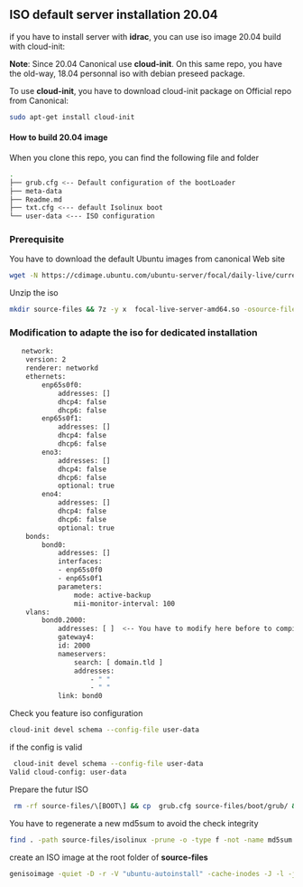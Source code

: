 ## ISO default server  installation 20.04

if you have to install server with **idrac**, you can use iso image 20.04 build with cloud-init:

**Note**: Since 20.04 Canonical use **cloud-init**. On this same repo, you have the old-way, 18.04 personnal iso with debian preseed package.

To use **cloud-init**, you have to download cloud-init package on Official repo from Canonical:

```bash
sudo apt-get install cloud-init
```

#### How to build 20.04 image 

When you clone this repo, you can find the following file and folder

```bash
.
├── grub.cfg <-- Default configuration of the bootLoader
├── meta-data
├── Readme.md
├── txt.cfg <--- default Isolinux boot
└── user-data <--- ISO configuration 
```

### Prerequisite

You have to download the default Ubuntu images from canonical Web site 

```bash
wget -N https://cdimage.ubuntu.com/ubuntu-server/focal/daily-live/current/focal-live-server-amd64.iso
```

Unzip the iso 

```bash
mkdir source-files && 7z -y x  focal-live-server-amd64.so -osource-files
```

### Modification to adapte the iso for dedicated installation

```bash
   network:
    version: 2
    renderer: networkd
    ethernets:
        enp65s0f0:
            addresses: []
            dhcp4: false
            dhcp6: false
        enp65s0f1:
            addresses: []
            dhcp4: false
            dhcp6: false
        eno3:
            addresses: []
            dhcp4: false
            dhcp6: false
            optional: true
        eno4:
            addresses: []
            dhcp4: false
            dhcp6: false
            optional: true
    bonds:
        bond0:
            addresses: []
            interfaces:
            - enp65s0f0
            - enp65s0f1
            parameters:
                mode: active-backup
                mii-monitor-interval: 100
    vlans:
        bond0.2000:
            addresses: [ ]  <-- You have to modify here before to compil in new image ISO a
            gateway4: 
            id: 2000
            nameservers:
                search: [ domain.tld ]
                addresses:
                    - " "
                    - " "
            link: bond0
```

Check you feature iso configuration 

```bash
cloud-init devel schema --config-file user-data
```

if the config is valid

```bash
 cloud-init devel schema --config-file user-data
Valid cloud-config: user-data
```

Prepare the futur ISO

```bash
 rm -rf source-files/\[BOOT\] && cp  grub.cfg source-files/boot/grub/ && cp txt.cfg source-files/isolinux/ && mkdir source-files/server && cp user-data source-files/server && cp meta-data source-files/server
``` 

You  have to regenerate a new md5sum to avoid the check integrity

```bash
find . -path source-files/isolinux -prune -o -type f -not -name md5sum.txt -print0 | xargs -0 md5sum | tee source-files/md5sum.txt
```

create an ISO image at the root folder of **source-files**

```bash
genisoimage -quiet -D -r -V "ubuntu-autoinstall" -cache-inodes -J -l -joliet-long -b isolinux/isolinux.bin -c isolinux/boot.cat -no-emul-boot -boot-load-size 4 -boot-info-table -eltorito-alt-boot -e boot/grub/efi.img -no-emul-boot -o  ../autoinstall-adly-20.04.iso .
```


